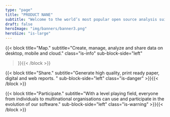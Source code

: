 ```yaml
---
type: "page"
title: "PRODUCT NANE"
subtitle: "Welcome to the world’s most popular open source analysis suite."
draft: false
heroImage: "img/banners/banner3.png"
heroSize: "is-large"
---
```


{{< block
    title="Map."
    subtitle="Create, manage, analyze and share data on desktop, mobile and cloud."
    class="is-info"
    sub-block-side="left"
>}}{{< /block >}}

{{< block
    title="Share."
    subtitle="Generate high quality, print ready paper, digital and web reports. "
    sub-block-side="left"
    class="is-danger"    >}}{{< /block >}}


{{< block
    title="Participate."
    subtitle="With a level playing field, everyone from individuals to multinational organisations can use and participate in the evolution of our software."
    sub-block-side="left"
    class="is-warning"    >}}{{< /block >}}
